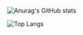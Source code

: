 ![Anurag's GitHub stats](https://github-readme-stats.vercel.app/api?username=isaarinen&show_icons=true&theme=ambient_gradient)

![Top Langs](https://github-readme-stats.vercel.app/api/top-langs/?username=anuraghazra&layout=compact)
